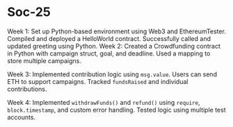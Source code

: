 # Soc-25
Week 1: Set up Python-based environment using Web3 and EthereumTester. Compiled and deployed a HelloWorld contract. Successfully called and updated greeting using Python.
Week 2: Created a Crowdfunding contract in Python with campaign struct, goal, and deadline. Used a mapping to store multiple campaigns.

Week 3: Implemented contribution logic using `msg.value`. Users can send ETH to support campaigns. Tracked `fundsRaised` and individual contributions.

Week 4: Implemented `withdrawFunds()` and `refund()` using `require`, `block.timestamp`, and custom error handling. Tested logic using multiple test accounts.

